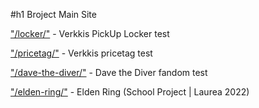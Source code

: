 #h1 Broject Main Site

["/locker/"](https://gh.devdorm.cc/locker) - Verkkis PickUp Locker test

["/pricetag/"](https://gh.devdorm.cc/pricetag) - Verkkis pricetag test

["/dave-the-diver/"](https://gh.devdorm.cc/dave-the-diver) - Dave the Diver fandom test

["/elden-ring/"](https://gh.devdorm.cc/elden-ring) - Elden Ring (School Project \| Laurea 2022)